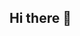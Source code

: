 ## Hi there 👋

<!--
**katerinaonic/katerinaonic** is a ✨ _special_ ✨ repository because its `README.md` (this file) appears on your GitHub profile.

Here are some ideas to get you started:

- 🔭 Я прохожу годовой курс Специалист по Data Science в Яндекс.Практикуме.
- 🌱 За время обучения выполнила 
- ⚡ Оттачиваю навыки SQL на sql-ex.ru и изучаю углубленно Python
- 👯 Я работаю аналитиком в ООО "Яндекс.Технологии" 
- 🤔 I’m looking for help with ...
- 💬 Ask me about ...
- 📫 How to reach me: ...
- 😄 Pronouns: ...
- ⚡ Fun fact: ...
-->
